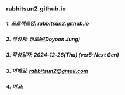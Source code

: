### rabbitsun2.github.io

##### 1. 프로젝트명: rabbitsun2.github.io
##### 2. 작성자: 정도윤(Doyoon Jung)
##### 3. 작성일자: 2024-12-26(Thu) (ver5-Next Gen)
##### 3. 이메일: rabbitsun2@gmail.com
#####                  
##### 4. 비고:
